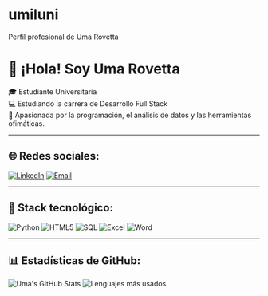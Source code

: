 # umiluni
Perfil profesional de Uma Rovetta
# 👋 ¡Hola! Soy Uma Rovetta

🎓 Estudiante Universitaria  
💻 Estudiando la carrera de Desarrollo Full Stack  
📍 Apasionada por la programación, el análisis de datos y las herramientas ofimáticas.

---

## 🌐 Redes sociales:
[![LinkedIn](https://img.shields.io/badge/LinkedIn-blue?logo=linkedin&style=for-the-badge)](https://www.linkedin.com/in/uma-rovetta-a13b51359/)
[![Email](https://img.shields.io/badge/Gmail-D14836?style=for-the-badge&logo=gmail&logoColor=white)](mailto:umiluni4@gmail.com)

---

## 🧰 Stack tecnológico:
![Python](https://img.shields.io/badge/Python-%233776AB.svg?style=for-the-badge&logo=python&logoColor=white)
![HTML5](https://img.shields.io/badge/HTML5-%23E34F26.svg?style=for-the-badge&logo=html5&logoColor=white)
![SQL](https://img.shields.io/badge/SQL-%2300f.svg?style=for-the-badge&logo=sqlite&logoColor=white)
![Excel](https://img.shields.io/badge/Excel-217346?style=for-the-badge&logo=microsoft-excel&logoColor=white)
![Word](https://img.shields.io/badge/Word-2B579A?style=for-the-badge&logo=microsoft-word&logoColor=white)

---

## 📊 Estadísticas de GitHub:
![Uma's GitHub Stats](https://github-readme-stats.vercel.app/api?username=umiiluni&show_icons=true&theme=radical)
![Lenguajes más usados](https://github-readme-stats.vercel.app/api/top-langs/?username=umiiluni&layout=compact&theme=radical)
